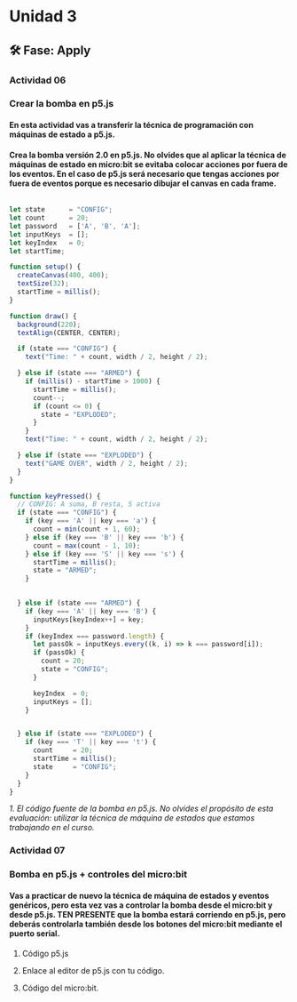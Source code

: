 # Unidad 3


## 🛠 Fase: Apply

### Actividad 06
### Crear la bomba en p5.js

#### En esta actividad vas a transferir la técnica de programación con máquinas de estado a p5.js.

#### Crea la bomba versión 2.0 en p5.js. No olvides que al aplicar la técnica de máquinas de estado en micro:bit se evitaba colocar acciones por fuera de los eventos. En el caso de p5.js será necesario que tengas acciones por fuera de eventos porque es necesario dibujar el canvas en cada frame.

```Javascript

let state      = "CONFIG";
let count      = 20;
let password   = ['A', 'B', 'A'];
let inputKeys  = [];
let keyIndex   = 0;
let startTime;

function setup() {
  createCanvas(400, 400);
  textSize(32);
  startTime = millis();
}

function draw() {
  background(220);
  textAlign(CENTER, CENTER);

  if (state === "CONFIG") {
    text("Time: " + count, width / 2, height / 2);

  } else if (state === "ARMED") {
    if (millis() - startTime > 1000) {
      startTime = millis();
      count--;
      if (count <= 0) {
        state = "EXPLODED";
      }
    }
    text("Time: " + count, width / 2, height / 2);

  } else if (state === "EXPLODED") {
    text("GAME OVER", width / 2, height / 2);
  }
}

function keyPressed() {
  // CONFIG: A suma, B resta, S activa
  if (state === "CONFIG") {
    if (key === 'A' || key === 'a') {
      count = min(count + 1, 60);
    } else if (key === 'B' || key === 'b') {
      count = max(count - 1, 10);
    } else if (key === 'S' || key === 's') {
      startTime = millis();
      state = "ARMED";
    }
  

  } else if (state === "ARMED") {
    if (key === 'A' || key === 'B') {
      inputKeys[keyIndex++] = key;
    }
    if (keyIndex === password.length) {
      let passOk = inputKeys.every((k, i) => k === password[i]);
      if (passOk) {
        count = 20;
        state = "CONFIG";
      }

      keyIndex  = 0;
      inputKeys = [];
    }


  } else if (state === "EXPLODED") {
    if (key === 'T' || key === 't') {
      count     = 20;
      startTime = millis();
      state     = "CONFIG";
    }
  }
}

```

*1. El código fuente de la bomba en p5.js. No olvides el propósito de esta evaluación: utilizar la técnica de máquina de estados que estamos trabajando en el curso.*

### Actividad 07
### Bomba en p5.js + controles del micro:bit

#### Vas a practicar de nuevo la técnica de máquina de estados y eventos genéricos, pero esta vez vas a controlar la bomba desde el micro:bit y desde p5.js. TEN PRESENTE que la bomba estará corriendo en p5.js, pero deberás controlarla también desde los botones del micro:bit mediante el puerto serial.

1. Código p5.js


   
3. Enlace al editor de p5.js con tu código.


   
5. Código del micro:bit.

